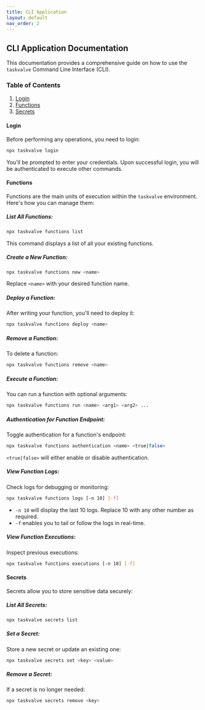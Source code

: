 ```yaml
---
title: CLI Application
layout: default
nav_order: 2
---
```


## CLI Application Documentation

This documentation provides a comprehensive guide on how to use the `taskvalve` Command Line Interface (CLI). 

### Table of Contents

1. [Login](#login)
2. [Functions](#functions)
3. [Secrets](#secrets)

#### Login

Before performing any operations, you need to login:

```bash
npx taskvalve login
```

You'll be prompted to enter your credentials. Upon successful login, you will be authenticated to execute other commands.

#### Functions

Functions are the main units of execution within the `taskvalve` environment. Here's how you can manage them:

##### List All Functions:

```bash
npx taskvalve functions list
```

This command displays a list of all your existing functions.

##### Create a New Function:

```bash
npx taskvalve functions new <name>
```

Replace `<name>` with your desired function name.

##### Deploy a Function:

After writing your function, you'll need to deploy it:

```bash
npx taskvalve functions deploy <name>
```

##### Remove a Function:

To delete a function:

```bash
npx taskvalve functions remove <name>
```

##### Execute a Function:

You can run a function with optional arguments:

```bash
npx taskvalve functions run <name> <arg1> <arg2> ...
```

##### Authentication for Function Endpoint:

Toggle authentication for a function's endpoint:

```bash
npx taskvalve functions authentication <name> <true|false>
```

`<true|false>` will either enable or disable authentication.

##### View Function Logs:

Check logs for debugging or monitoring:

```bash
npx taskvalve functions logs [-n 10] [-f]
```

- `-n 10` will display the last 10 logs. Replace 10 with any other number as required.
- `-f` enables you to tail or follow the logs in real-time.

##### View Function Executions:

Inspect previous executions:

```bash
npx taskvalve functions executions [-n 10] [-f]
```

#### Secrets

Secrets allow you to store sensitive data securely:

##### List All Secrets:

```bash
npx taskvalve secrets list
```

##### Set a Secret:

Store a new secret or update an existing one:

```bash
npx taskvalve secrets set <key> <value>
```

##### Remove a Secret:

If a secret is no longer needed:

```bash
npx taskvalve secrets remove <key>
```
